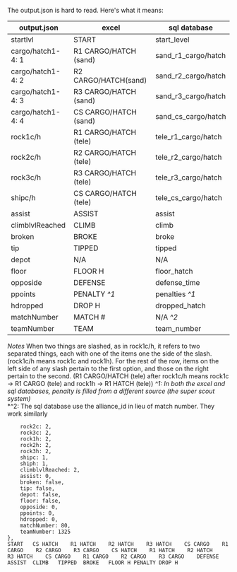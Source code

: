 The output.json is hard to read. Here's what it means:

| output.json      | excel               | sql database       |
|------------------|---------------------|--------------------|
|  startlvl        | START               | start_level        |
|cargo/hatch1-4: 1 |R1 CARGO/HATCH (sand)|sand_r1_cargo/hatch |
|cargo/hatch1-4: 2 |R2 CARGO/HATCH(sand) |sand_r2_cargo/hatch |
|cargo/hatch1-4: 3 |R3 CARGO/HATCH (sand)|sand_r3_cargo/hatch |
|cargo/hatch1-4: 4 |CS CARGO/HATCH (sand)|sand_cs_cargo/hatch |
|rock1c/h          |R1 CARGO/HATCH (tele)|tele_r1_cargo/hatch |
|rock2c/h          |R2 CARGO/HATCH (tele)|tele_r2_cargo/hatch |
|rock3c/h          |R3 CARGO/HATCH (tele)|tele_r3_cargo/hatch |
|shipc/h           |CS CARGO/HATCH (tele)|tele_cs_cargo/hatch |
|assist            |ASSIST               |assist              |
|climblvlReached   |CLIMB                |climb               |
|broken            |BROKE                |broke               |
|tip               |TIPPED               |tipped              |
|depot             |N/A                  |N/A                 |
|floor             |FLOOR H              |floor_hatch         |
|opposide          |DEFENSE              |defense_time        |
|ppoints           |PENALTY *^1*         |penalties *^1*      |
|hdropped          |DROP H               |dropped_hatch       |
|matchNumber       |MATCH #              |N/A *^2*            |
|teamNumber        |TEAM                 |team_number         |

*Notes*
When two things are slashed, as in rock1c/h, it refers to two separated things, each with one of the items one the side of the slash.
(rock1c/h means rock1c and rock1h). For the rest of the row, items on the left side of any slash pertain to the first option, and those on the right pertain to the second. (R1 CARGO/HATCH (tele) after rock1c/h means rock1c -> R1 CARGO (tele) and rock1h -> R1 HATCH (tele))
*^1: In both the excel and sql databases, penalty is filled from a different source (the super scout system)*  
*^2: The sql database use the alliance_id in lieu of match number. They work similarly


        rock2c: 2,
        rock3c: 2,
        rock1h: 2,
        rock2h: 2,
        rock3h: 2,
        shipc: 1,
        shiph: 1,
        climblvlReached: 2,
        assist: 0,
        broken: false,
        tip: false,
        depot: false,
        floor: false,
        opposide: 0,
        ppoints: 0,
        hdropped: 0,
        matchNumber: 80,
        teamNumber: 1325
    },
    START	CS HATCH	R1 HATCH	R2 HATCH	R3 HATCH	CS CARGO	R1 CARGO	R2 CARGO	R3 CARGO	CS HATCH	R1 HATCH	R2 HATCH	R3 HATCH	CS CARGO	R1 CARGO	R2 CARGO	R3 CARGO	DEFENSE	ASSIST	CLIMB	TIPPED	BROKE	FLOOR H	PENALTY	DROP H